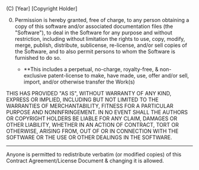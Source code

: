 

 

(C) [Year] [Copyright Holder] 

0. Permission is hereby granted, free of charge, to any person obtaining a copy of this
software and/or associated documentation files (the "Software"), to deal in the Software
for any purpose and without restriction, including without limitation the rights to use, copy, modify,
merge, publish, distribute, sublicense, re-license, and/or sell copies of the Software, and to
also permit persons to whom the Software is furnished to do so. 
   
   + **This includes a perpetual, no-charge, royalty-free, & non-exclusive patent-license 
   to make, have made, use, offer and/or sell, import, and/or otherwise transfer the Work(s)   
  
THIS HAS PROVIDED "AS IS", WITHOUT WARRANTY OF ANY KIND, EXPRESS OR IMPLIED,
INCLUDING BUT NOT LIMITED TO THE WARRANTIES OF MERCHANTABILITY, FITNESS FOR A
PARTICULAR PURPOSE AND NONINFRINGEMENT. IN NO EVENT SHALL THE AUTHORS OR COPYRIGHT
HOLDERS BE LIABLE FOR ANY CLAIM, DAMAGES OR OTHER LIABILITY, WHETHER IN AN ACTION
OF CONTRACT, TORT OR OTHERWISE, ARISING FROM, OUT OF OR IN CONNECTION WITH THE
SOFTWARE OR THE USE OR OTHER DEALINGS IN THE SOFTWARE. 
  
  --- 
   
Anyone is permitted to redistribute verbatim (or modified copies) of this Contract Agreement/License Document & changing it is allowed.  
